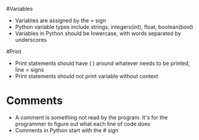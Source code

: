 #Variables

* Variables are assigned by the = sign
* Python variable types include strings, integers(int), float, boolean(bool)
* Variables in Python should be lowercase, with words separated by underscores

#Print

* Print statements should have ( ) around whatever needs to be printed, line = signs
* Print statements should not print variable without context

# Comments
* A comment is something not read by the program. It's for the programmer to figure out what each line of code does
* Comments in Python start with the # sign